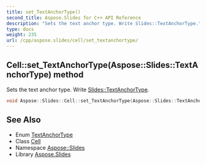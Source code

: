 ```yaml
---
title: set_TextAnchorType()
second_title: Aspose.Slides for C++ API Reference
description: "Sets the text anchor type. Write Slides::TextAnchorType."
type: docs
weight: 235
url: /cpp/aspose.slides/cell/set_textanchortype/
---
```

## Cell::set_TextAnchorType(Aspose::Slides::TextAnchorType) method


Sets the text anchor type. Write [Slides::TextAnchorType](../../textanchortype/).

```cpp
void Aspose::Slides::Cell::set_TextAnchorType(Aspose::Slides::TextAnchorType value) override
```

## See Also

* Enum [TextAnchorType](../textanchortype/)
* Class [Cell](./)
* Namespace [Aspose::Slides](../)
* Library [Aspose.Slides](../../)